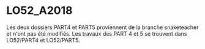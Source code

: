 # LO52_A2018

Les deux dossiers PART4 et PART5 proviennent de la branche snaketeacher et n'ont pas été modifiés. 
Les travaux des PART 4 et 5 se trouvent dans LO52/PART4 et LO52/PART5.
